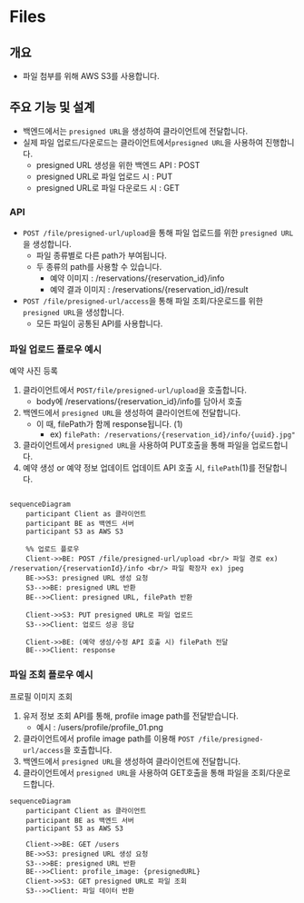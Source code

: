 # Files

## 개요

- 파일 첨부를 위해 AWS S3를 사용합니다.

## 주요 기능 및 설계

- 백엔드에서는 `presigned URL`을 생성하여 클라이언트에 전달합니다.
- 실제 파일 업로드/다운로드는 클라이언트에서`presigned URL`을 사용하여 진행합니다.
  - presigned URL 생성을 위한 백엔드 API : POST
  - presigned URL로 파일 업로드 시 : PUT
  - presigned URL로 파일 다운로드 시 : GET

### API

- `POST /file/presigned-url/upload`을 통해 파일 업로드를 위한 `presigned URL`을 생성합니다.
  - 파일 종류별로 다른 path가 부여됩니다.
  - 두 종류의 path를 사용할 수 있습니다.
    - 예약 이미지 : /reservations/{reservation_id}/info
    - 예약 결과 이미지 : /reservations/{reservation_id}/result
- `POST /file/presigned-url/access`을 통해 파일 조회/다운로드를 위한 `presigned URL`을 생성합니다.
  - 모든 파일이 공통된 API를 사용합니다.

### 파일 업로드 플로우 예시

예약 사진 등록

1. 클라이언트에서 `POST/file/presigned-url/upload`을 호출합니다.
   - body에 /reservations/{reservation_id}/info를 담아서 호출
2. 백엔드에서 `presigned URL`을 생성하여 클라이언트에 전달합니다.
   - 이 때, filePath가 함께 response됩니다. (1)
     - ex) `filePath: /reservations/{reservation_id}/info/{uuid}.jpg"`
3. 클라이언트에서 `presigned URL`을 사용하여 PUT호출을 통해 파일을 업로드합니다.
4. 예약 생성 or 예약 정보 업데이트 업데이트 API 호출 시, `filePath`(1)를 전달합니다.

```mermaid

sequenceDiagram
    participant Client as 클라이언트
    participant BE as 백엔드 서버
    participant S3 as AWS S3

    %% 업로드 플로우
    Client->>BE: POST /file/presigned-url/upload <br/> 파일 경로 ex) /reservation/{reservationId}/info <br/> 파일 확장자 ex) jpeg
    BE->>S3: presigned URL 생성 요청
    S3-->>BE: presigned URL 반환
    BE-->>Client: presigned URL, filePath 반환

    Client->>S3: PUT presigned URL로 파일 업로드
    S3-->>Client: 업로드 성공 응답

    Client->>BE: (예약 생성/수정 API 호출 시) filePath 전달
    BE-->>Client: response
```

### 파일 조회 플로우 예시

프로필 이미지 조회

1. 유저 정보 조회 API를 통해, profile image path를 전달받습니다.
   - 예시 : /users/profile/profile_01.png
2. 클라이언트에서 profile image path를 이용해 `POST /file/presigned-url/access`을 호출합니다.
3. 백엔드에서 `presigned URL`을 생성하여 클라이언트에 전달합니다.
4. 클라이언트에서 `presigned URL`을 사용하여 GET호출을 통해 파일을 조회/다운로드합니다.

```mermaid
sequenceDiagram
    participant Client as 클라이언트
    participant BE as 백엔드 서버
    participant S3 as AWS S3

    Client->>BE: GET /users
    BE->>S3: presigned URL 생성 요청
    S3-->>BE: presigned URL 반환
    BE-->>Client: profile_image: {presignedURL}
    Client->>S3: GET presigned URL로 파일 조회
    S3-->>Client: 파일 데이터 반환
```
